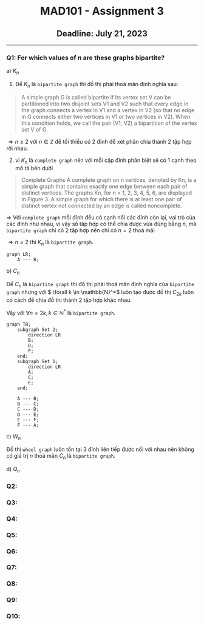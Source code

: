 <div align="center">
  <h1>MAD101 - Assignment 3</h1>
  <h2>Deadline: July 21, 2023</h2>
</div>

---

### Q1: For which values of $n$ are these graphs bipartite?

a) ${K_n}$

1. Để $K_n$ là `bipartite graph` thì đồ thị phải thoả mãn định nghĩa sau:

> A simple graph G is called bipartite if its vertex set V can be partitioned into two disjoint sets V1 and V2 such that every edge in the graph connects a vertex in V1 and a vertex in V2 (so that no edge in G connects either two vertices in V1 or two vertices in V2). When this condition holds, we call the pair (V1, V2) a bipartition of the vertex set V of G.

$\Rightarrow n \geq 2$ với $n \in \mathbb{Z}$ để tối thiểu có 2 đỉnh để xét phân chia thành 2 tập hợp rời nhau.

2. vì $K_n$ là `complete graph` nên với mỗi cặp đỉnh phân biệt sẽ có 1 cạnh theo mô tả bên dưới

> Complete Graphs A complete graph on n vertices, denoted by Kn, is a simple graph that contains exactly one edge between each pair of distinct vertices. The graphs Kn, for n = 1, 2, 3, 4, 5, 6, are displayed in Figure 3. A simple graph for which there is at least one pair of distinct vertex not connected by an edge is called noncomplete.

$\Rightarrow$ Với `complete graph` mỗi đỉnh đều có cạnh nối các đỉnh còn lại, vai trò của các đỉnh như nhau, vì vậy số tập hợp có thể chia được vừa đúng bằng $n$, mà `bipartite graph` chỉ có 2 tập hợp nên chỉ có $n = 2$ thoả mãi

$\Rightarrow n = 2$ thì $K_n$ là `bipartite graph`.

```mermaid
graph LR;
    A --- B;
```

b) ${C_n}$

Để $C_n$ là `bipartite graph` thì đồ thị phải thoả mãn định nghĩa của `bipartite graph` nhưng với $ \forall k \in \mathbb{N}^*$ luôn tạo được đồ thị $C_{2k}$ luôn có cách để chia đồ thị thành 2 tập hợp khác nhau.

Vậy với $\forall n = 2k, k \in \mathbb{N}^*$ là `bipartite graph`.

```mermaid
graph TB;
    subgraph Set 2;
        direction LR
        B;
        D;
        F;
    end;
    subgraph Set 1;
        direction LR
        A;
        C;
        E;
    end;

    A --- B;
    B --- C;
    C --- D;
    D --- E;
    E --- F;
    F --- A;

```

c) ${W_n}$

Đồ thị `wheel graph` luôn tồn tại 3 đỉnh liên tiếp được nối với nhau nên không có giá trị $n$ thoả mãn $C_n$ là `bipartite graph`.

d) ${Q_n}$

### Q2:

### Q3:

### Q4:

### Q5:

### Q6:

### Q7:

### Q8:

### Q9:

### Q10:
